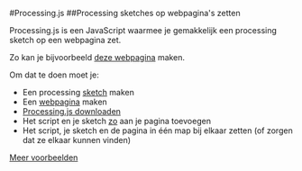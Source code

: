 #Processing.js
##Processing sketches op webpagina's zetten

Processing.js is een JavaScript waarmee je gemakkelijk een processing sketch op een webpagina zet.

Zo kan je bijvoorbeeld [deze webpagina](https://thijsvb.github.io/ProcessingOtherThing/Thing.html) maken.

Om dat te doen moet je:
* Een processing [sketch](https://github.com/thijsvb/thijsvb.github.io/blob/master/ProcessingOtherThing/ProcessingOtherThing.pde) maken
* Een [webpagina](https://github.com/thijsvb/thijsvb.github.io/blob/master/ProcessingOtherThing/Thing.html) maken
* [Processing.js downloaden](http://processingjs.org/download/)
* Het script en je sketch [zo](http://processingjs.org/articles/p5QuickStart.html#quickstart) aan je pagina toevoegen
* Het script, je sketch en de pagina in één map bij elkaar zetten (of zorgen dat ze elkaar kunnen vinden)

[Meer voorbeelden](https://thijsvb.github.io)
